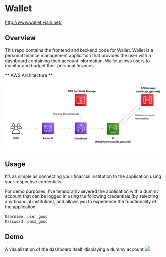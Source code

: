 # Wallet

http://www.wallet.yjain.net/

## Overview

This repo contains the frontend and backend code for Wallet. Wallet is a personal finance management application that provides the user with a dashboard containing their account information. Wallet allows users to monitor and budget their personal finances.

** AWS Architecture **

![](awsarchitecture.PNG)

## Usage

It’s as simple as connecting your financial institution to the application using your respective credentials.

For demo purposes, I’ve temporarily severed the application with a dummy account that can be logged in using the following credentials (by selecting any financial institution), and allows you to experience the functionality of the application:

```
Username: user_good
Password: pass_good

````
## Demo

A visualization of the dashboard itself, displaying a dummy account
![](demo.PNG)
